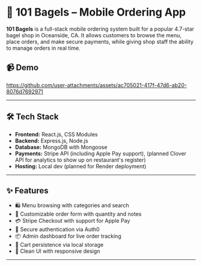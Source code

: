 # 🥯 101 Bagels – Mobile Ordering App

**101 Bagels** is a full-stack mobile ordering system built for a popular 4.7-star bagel shop in Oceanside, CA. It allows customers to browse the menu, place orders, and make secure payments, while giving shop staff the ability to manage orders in real time.


## 📹 Demo

https://github.com/user-attachments/assets/ac705021-417f-47d6-ab20-8076d7692971

---

## 🛠️ Tech Stack

- **Frontend:** React.js, CSS Modules
- **Backend:** Express.js, Node.js
- **Database:** MongoDB with Mongoose
- **Payments:** Stripe API (including Apple Pay support), (planned Clover API for analytics to show up on restaurant's register)
- **Hosting:** Local dev (planned for Render deployment)

---

## ✨ Features

- 🛍️ Menu browsing with categories and search
- 🧾 Customizable order form with quantity and notes
- 💳 Stripe Checkout with support for Apple Pay
- 🔐 Secure authentication via Auth0
- 📦 Admin dashboard for live order tracking
- 🔄 Cart persistence via local storage
- 🎨 Clean UI with responsive design

---
